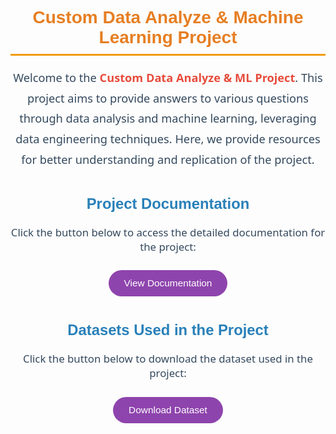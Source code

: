 <div style="text-align:center; font-family:'Segoe UI', Tahoma, Geneva, Verdana, sans-serif; color:#2d3436;">
  
  <h1 style="font-family:Arial, sans-serif; color:#e67e22; border-bottom: 3px solid #f39c12; display:inline-block; padding-bottom:10px;">
    Custom Data Analyze & Machine Learning Project
  </h1>

  <p style="color:#34495e; font-size:1.3em; line-height:1.8; max-width:700px; margin:auto;">
    Welcome to the <strong style="color:#e74c3c;">Custom Data Analyze & ML Project</strong>. This project aims to provide answers to various questions through data analysis and machine learning, leveraging data engineering techniques. Here, we provide resources for better understanding and replication of the project.
  </p>

  <h2 style="color:#2980b9; font-family:Arial, sans-serif; font-size:1.7em; margin-top:40px;">
    Project Documentation
  </h2>
  <p style="color:#34495e; font-size:1.2em;">
    Click the button below to access the detailed documentation for the project:
  </p>
  <a href="https://docs.google.com/document/d/1DfdlwQ6mmWwmy0qVGypdS_s9MZMZMiXxxxe8iK57UaA/edit" target="_blank" style="text-decoration:none;">
    <button style="background-color:#8e44ad; color:white; padding:12px 25px; border:none; border-radius:50px; font-size:1.1em; cursor:pointer; margin-top:10px;">
      View Documentation
    </button>
  </a>

  <h2 style="color:#2980b9; font-family:Arial, sans-serif; font-size:1.7em; margin-top:40px;">
    Datasets Used in the Project
  </h2>
  <p style="color:#34495e; font-size:1.2em;">
    Click the button below to download the dataset used in the project:
  </p>
  <a href="https://drive.google.com/file/d/1jfSKBXJwvH7tfDRvTYO-CMc91XFhQch1/view?usp=sharing" target="_blank" style="text-decoration:none;">
    <button style="background-color:#8e44ad; color:white; padding:12px 25px; border:none; border-radius:50px; font-size:1.1em; cursor:pointer; margin-top:10px;">
      Download Dataset
    </button>
  </a>

</div>
